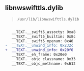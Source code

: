 ## libnwswifttls.dylib

> `/usr/lib/libnwswifttls.dylib`

```diff

   __TEXT.__swift5_assocty: 0xa8
   __TEXT.__swift5_builtin: 0x8c
   __TEXT.__swift5_mpenum: 0x40
-  __TEXT.__unwind_info: 0x232c
+  __TEXT.__unwind_info: 0x20f0
   __TEXT.__eh_frame: 0x20e0
   __TEXT.__objc_classname: 0x33
   __TEXT.__objc_methname: 0x612

```
